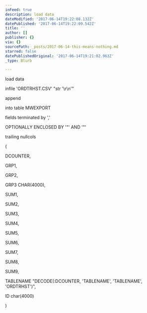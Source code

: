 ```yaml
---
inFeed: true
description: load data
dateModified: '2017-06-14T19:22:08.132Z'
datePublished: '2017-06-14T19:22:09.542Z'
title: ''
author: []
publisher: {}
via: {}
sourcePath: _posts/2017-06-14-this-means-nothing.md
starred: false
datePublishedOriginal: '2017-06-14T19:21:02.963Z'
_type: Blurb

---
```

load data

infile 'ORDTRHST.CSV' "str '\\r\\n'"

append

into table MWEXPORT

fields terminated by ',' 

OPTIONALLY ENCLOSED BY '"' AND '"'

trailing nullcols

(

DCOUNTER,

GRP1,

GRP2,

GRP3 CHAR(4000),

SUM1,

SUM2,

SUM3,

SUM4,

SUM5,

SUM6,

SUM7,

SUM8,

SUM9,

TABLENAME "DECODE(:DCOUNTER, 'TABLENAME', 'TABLENAME', 'ORDTRHST')",

ID char(4000)

)